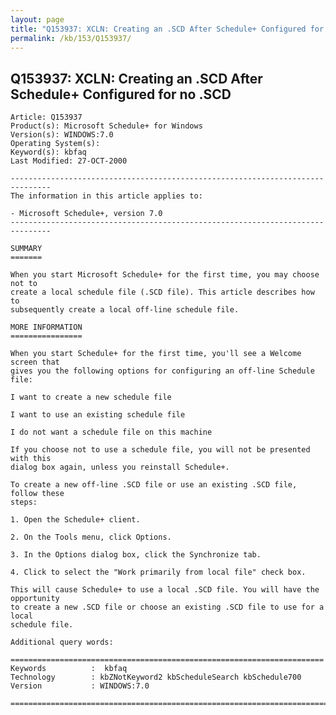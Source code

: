 ```yaml
---
layout: page
title: "Q153937: XCLN: Creating an .SCD After Schedule+ Configured for no .SCD"
permalink: /kb/153/Q153937/
---
```


## Q153937: XCLN: Creating an .SCD After Schedule+ Configured for no .SCD

	Article: Q153937
	Product(s): Microsoft Schedule+ for Windows
	Version(s): WINDOWS:7.0
	Operating System(s): 
	Keyword(s): kbfaq
	Last Modified: 27-OCT-2000
	
	-------------------------------------------------------------------------------
	The information in this article applies to:
	
	- Microsoft Schedule+, version 7.0 
	-------------------------------------------------------------------------------
	
	SUMMARY
	=======
	
	When you start Microsoft Schedule+ for the first time, you may choose not to
	create a local schedule file (.SCD file). This article describes how to
	subsequently create a local off-line schedule file.
	
	MORE INFORMATION
	================
	
	When you start Schedule+ for the first time, you'll see a Welcome screen that
	gives you the following options for configuring an off-line Schedule file:
	
	I want to create a new schedule file
	
	I want to use an existing schedule file
	
	I do not want a schedule file on this machine
	
	If you choose not to use a schedule file, you will not be presented with this
	dialog box again, unless you reinstall Schedule+.
	
	To create a new off-line .SCD file or use an existing .SCD file, follow these
	steps:
	
	1. Open the Schedule+ client.
	
	2. On the Tools menu, click Options.
	
	3. In the Options dialog box, click the Synchronize tab.
	
	4. Click to select the "Work primarily from local file" check box.
	
	This will cause Schedule+ to use a local .SCD file. You will have the opportunity
	to create a new .SCD file or choose an existing .SCD file to use for a local
	schedule file.
	
	Additional query words:
	
	======================================================================
	Keywords          :  kbfaq
	Technology        : kbZNotKeyword2 kbScheduleSearch kbSchedule700
	Version           : WINDOWS:7.0
	
	=============================================================================
	
